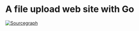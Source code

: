 # A file upload web site with Go

[![Sourcegraph](https://sourcegraph.com/github.com/codeyu/FileUploadGo/-/badge.svg)](https://sourcegraph.com/github.com/codeyu/FileUploadGo)
